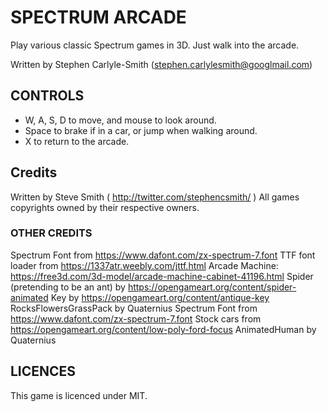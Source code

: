 # SPECTRUM ARCADE

Play various classic Spectrum games in 3D.  Just walk into the arcade.

Written by Stephen Carlyle-Smith (stephen.carlylesmith@googlmail.com)

## CONTROLS
* W, A, S, D to move, and mouse to look around.
* Space to brake if in a car, or jump when walking around.
* X to return to the arcade.


## Credits
Written by Steve Smith ( http://twitter.com/stephencsmith/ )
All games copyrights owned by their respective owners.


### OTHER CREDITS
Spectrum Font from https://www.dafont.com/zx-spectrum-7.font
TTF font loader from https://1337atr.weebly.com/jttf.html
Arcade Machine: https://free3d.com/3d-model/arcade-machine-cabinet-41196.html
Spider (pretending to be an ant) by https://opengameart.org/content/spider-animated
Key by https://opengameart.org/content/antique-key
RocksFlowersGrassPack by Quaternius
Spectrum Font from https://www.dafont.com/zx-spectrum-7.font
Stock cars from https://opengameart.org/content/low-poly-ford-focus
AnimatedHuman by Quaternius


## LICENCES
This game is licenced under MIT.
